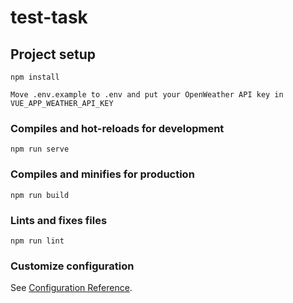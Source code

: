 # test-task

## Project setup
```
npm install
```

```
Move .env.example to .env and put your OpenWeather API key in VUE_APP_WEATHER_API_KEY
```

### Compiles and hot-reloads for development
```
npm run serve
```

### Compiles and minifies for production
```
npm run build
```

### Lints and fixes files
```
npm run lint
```

### Customize configuration
See [Configuration Reference](https://cli.vuejs.org/config/).
